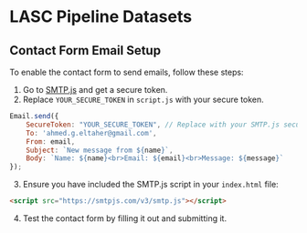 # LASC Pipeline Datasets

<!-- ...existing content... -->

## Contact Form Email Setup

To enable the contact form to send emails, follow these steps:

1. Go to [SMTP.js](https://smtpjs.com/) and get a secure token.
2. Replace `YOUR_SECURE_TOKEN` in `script.js` with your secure token.

```javascript
Email.send({
    SecureToken: "YOUR_SECURE_TOKEN", // Replace with your SMTP.js secure token
    To: 'ahmed.g.eltaher@gmail.com',
    From: email,
    Subject: `New message from ${name}`,
    Body: `Name: ${name}<br>Email: ${email}<br>Message: ${message}`
});
```

3. Ensure you have included the SMTP.js script in your `index.html` file:

```html
<script src="https://smtpjs.com/v3/smtp.js"></script>
```

4. Test the contact form by filling it out and submitting it.

<!-- ...existing content... -->

